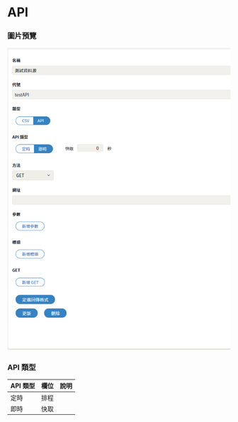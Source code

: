 # API

### 圖片預覽

![API](../../../.gitbook/assets/api.png)

### API 類型

| API 類型 | 欄位 | 說明 |
| :--- | :--- | :--- |
|  ​定時 | 排程 |  |
| 即時 | 快取 |  |



